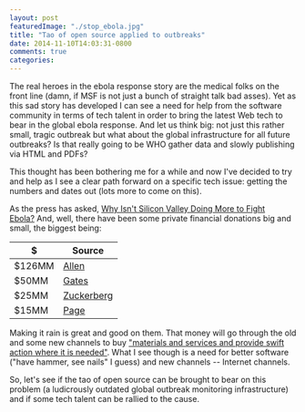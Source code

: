 ```yaml
---
layout: post
featuredImage: "./stop_ebola.jpg"
title: "Tao of open source applied to outbreaks"
date: 2014-11-10T14:03:31-0800
comments: true
categories: 
---
```

The real heroes in the ebola response story are the medical folks on the front line (damn, if MSF is not just a bunch of straight talk bad asses). Yet as this sad story has developed I can see a need for help from the software community in terms of tech talent in order to bring the latest Web tech to bear in the global ebola response. And let us think big: not just this rather small, tragic outbreak but what about the global infrastructure for all future outbreaks? Is that really going to be WHO gather data and slowly publishing via HTML and PDFs? 

This thought has been bothering me for a while and now I've decided to try and help as I see a clear path forward on a specific tech issue: getting the numbers and dates out (lots more to come on this).

As the press has asked, <a href="http://www.thedailybeast.com/articles/2014/10/08/is-silicon-valley-sitting-out-the-fight-against-ebola.html">Why Isn't Silicon Valley Doing More to Fight Ebola?</a> And, well, there have been some private financial donations big and small, the biggest being:

|     $    | Source |
|----------|--------|
| $126MM   | [Allen](http://www.nytimes.com/2014/10/24/business/paul-allen-to-give-100-million-to-tackle-ebola-crisis.html) |
| $50MM	   | [Gates](http://www.gatesfoundation.org/Media-Center/Press-Releases/2014/09/Gates-Foundation-Commits-$50%20Million-to-Support-Emergency-Response-to-Ebola)  	|
| $25MM	   | [Zuckerberg](http://www.forbes.com/sites/luisakroll/2014/10/14/mark-zuckerberg-is-giving-25-million-to-fight-ebola/) |
| $15MM	   | [Page](http://bigstory.ap.org/article/81558961df604e70a2a269795f3c748f/google-ceo-donate-ebola-fight)	|	



Making it rain is great and good on them. That money will go through the old and some new channels to buy ["materials and services and provide swift action where it is needed"](http://www.usnews.com/news/articles/2014/10/22/private-funding-from-zuckerberg-others-aids-ebola-fight). What I see though is a need for better software ("have hammer, see nails" I guess) and new channels -- Internet channels.

So, let's see if the tao of open source can be brought to bear on this problem (a ludicrously outdated global outbreak monitoring infrastructure) and if some tech talent can be rallied to the cause.